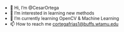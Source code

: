 - 👋 Hi, I’m @CesarOrtega
- 👀 I’m interested in learning new methods 
- 🌱 I’m currently learning OpenCV & Machine Learning
- 📫 How to reach me cortegafrias1@buffs.wtamu.edu

<!---
CesarOrtega4/CesarOrtega4 is a ✨ special ✨ repository because its `README.md` (this file) appears on your GitHub profile.
You can click the Preview link to take a look at your changes.
--->
